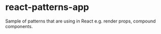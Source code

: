 # react-patterns-app
Sample of patterns that are using in React e.g. render props, compound components.
